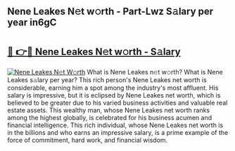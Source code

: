 ## Nene Leakes N𝚎t w𝚘rth - Part-Lwz S𝚊lary per year in6gC

# <h2><a href="http://gc11j59.nevu.top/?p=Nene+Leakes">🔗 👉🔴 Nene Leakes N𝚎t w𝚘rth - S𝚊lary</a></h2>

[![Nene Leakes N𝚎t W𝚘rth](https://i.imgur.com/Oavwk0R.jpeg)](http://gc11j59.nevu.top/?p=Nene+Leakes)
What is Nene Leakes n𝚎t w𝚘rth? What is Nene Leakes s𝚊lary per year?
This rich person's Nene Leakes net worth is considerable, earning him a spot among the industry's most affluent. His salary is impressive, but it is eclipsed by Nene Leakes net worth, which is believed to be greater due to his varied business activities and valuable real estate assets. This wealthy man, whose Nene Leakes net worth ranks among the highest globally, is celebrated for his business acumen and financial intelligence. This rich individual, whose Nene Leakes net worth is in the billions and who earns an impressive salary, is a prime example of the force of commitment, hard work, and financial wisdom.
